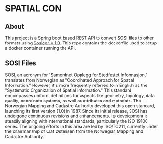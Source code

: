 # SPATIAL CON

## About
This project is a Spring boot based REST API to convert SOSI files to other formats using [Sosicon v 1.0](https://github.com/espena/sosicon). This repo contains the dockerfile used to setup a docker container running the API.

## SOSI Files
SOSI, an acronym for "Samordnet Opplegg for Stedfestet Informasjon," translates from Norwegian as "Coordinated Approach for Spatial Information." However, it's more frequently referred to in English as the "Systematic Organization of Spatial Information." This standard encompasses uniform definitions for aspects like geometry, topology, data quality, coordinate systems, as well as attributes and metadata. The Norwegian Mapping and Cadastre Authority developed this open standard, launching its first version (1.0) in 1987. Since its initial release, SOSI has undergone continuous revisions and enhancements. Its development is steadily aligning with international standards, particularly the ISO 19100 series. The ongoing efforts in this area are led by ISO/TC211, currently under the chairmanship of Olaf Østensen from the Norwegian Mapping and Cadastre Authority.
